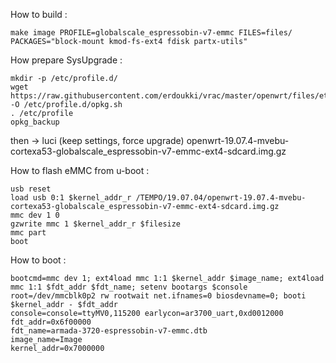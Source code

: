 How to build :
```
make image PROFILE=globalscale_espressobin-v7-emmc FILES=files/ PACKAGES="block-mount kmod-fs-ext4 fdisk partx-utils" 
```
How prepare SysUpgrade :
```
mkdir -p /etc/profile.d/
wget https://raw.githubusercontent.com/erdoukki/vrac/master/openwrt/files/etc/profile.d/opkg.sh -O /etc/profile.d/opkg.sh
. /etc/profile
opkg_backup
```
then -> luci (keep settings, force upgrade) openwrt-19.07.4-mvebu-cortexa53-globalscale_espressobin-v7-emmc-ext4-sdcard.img.gz

How to flash eMMC from u-boot : 
```
usb reset
load usb 0:1 $kernel_addr_r /TEMPO/19.07.04/openwrt-19.07.4-mvebu-cortexa53-globalscale_espressobin-v7-emmc-ext4-sdcard.img.gz
mmc dev 1 0
gzwrite mmc 1 $kernel_addr_r $filesize
mmc part
boot
```
How to boot : 
```
bootcmd=mmc dev 1; ext4load mmc 1:1 $kernel_addr $image_name; ext4load mmc 1:1 $fdt_addr $fdt_name; setenv bootargs $console root=/dev/mmcblk0p2 rw rootwait net.ifnames=0 biosdevname=0; booti $kernel_addr - $fdt_addr
console=console=ttyMV0,115200 earlycon=ar3700_uart,0xd0012000
fdt_addr=0x6f00000
fdt_name=armada-3720-espressobin-v7-emmc.dtb
image_name=Image
kernel_addr=0x7000000
```
